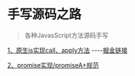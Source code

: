 # 手写源码之路
> 各种JavasScript方法源码手写

[1、原生js实现call、apply方法](https://github.com/Tinolee615/js-source-code/blob/master/callAndApply.js)
----[掘金链接](https://juejin.im/post/5e7b89fce51d455c6d2bca99)

[2、promise实现/promiseA+规范](https://github.com/Tinolee615/js-source-code/blob/master/promise.js)
